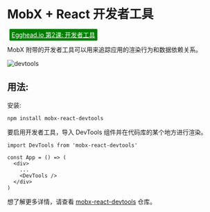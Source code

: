 # MobX + React 开发者工具

<a style="color: white; background:green;padding:5px;margin:5px;border-radius:2px" href="https://egghead.io/courses/manage-complex-state-in-react-apps-with-mobx">Egghead.io 第2课: 开发者工具</a>


MobX 附带的开发者工具可以用来追踪应用的渲染行为和数据依赖关系。

![devtools](../images/devtools.gif)

## 用法:

安装:

`npm install mobx-react-devtools`

要启用开发者工具，导入 DevTools 组件并在代码库的某个地方进行渲染。

```JS
import DevTools from 'mobx-react-devtools'

const App = () => (
  <div>
    ...
    <DevTools />
  </div>
)
```

想了解更多详情，请查看 [mobx-react-devtools](https://github.com/mobxjs/mobx-react-devtools) 仓库。
